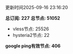 更新时间2025-09-16 23:16:20

**总订阅: 227**
**总节点: 51052**
- vless节点: 25526
- hysteria2节点: 22

**google ping有效节点: 406**
